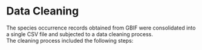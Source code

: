# Data Cleaning
The species occurrence records obtained from GBIF were consolidated into a single CSV file and subjected to a data cleaning process.  
The cleaning process included the following steps:
